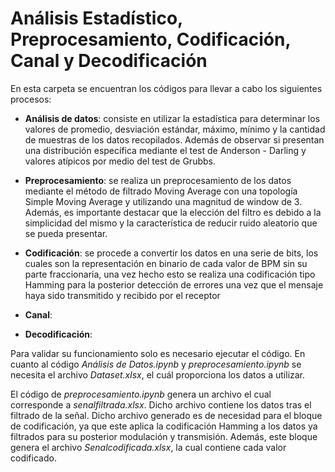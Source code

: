# Análisis Estadístico, Preprocesamiento, Codificación, Canal y Decodificación

En esta carpeta se encuentran los códigos para llevar a cabo los siguientes procesos:

- **Análisis de datos**: consiste en utilizar la estadística para determinar los valores de promedio, 
desviación estándar, máximo, mínimo y la cantidad de muestras de los datos recopilados. Además de 
observar si presentan una distribución específica mediante el test de Anderson - Darling y valores 
atípicos por medio del test de Grubbs.

- **Preprocesamiento**: se realiza un preprocesamiento de los datos mediante el método de filtrado Moving 
Average con una topología Simple Moving Average y utilizando una magnitud de window de 3. Además, es 
importante destacar que la elección del filtro es debido a la simplicidad del mismo y la característica 
de reducir ruido aleatorio que se pueda presentar.

- **Codificación**: se procede a convertir los datos en una serie de bits, los cuales son la representación 
en binario de cada valor de BPM sin su parte fraccionaria, una vez hecho esto se realiza una codificación 
tipo Hamming para la posterior detección de errores una vez que el mensaje haya sido transmitido y 
recibido por el receptor

- **Canal**: 

- **Decodificación**: 

Para validar su funcionamiento solo es necesario ejecutar el código. En cuanto al código *Análisis de Datos.ipynb*
y *preprocesamiento.ipynb* se necesita el archivo *Dataset.xlsx*, el cuál proporciona los datos a utilizar.

El código de *preprocesamiento.ipynb* genera un archivo el cual corresponde a *senalfiltrada.xlsx*. Dicho
archivo contiene los datos tras el filtrado de la señal. Dicho archivo generado es de necesidad para el 
bloque de codificación, ya que este aplica la codificación Hamming a los datos ya filtrados para su posterior
modulación y transmisión. Además, este bloque genera el archivo *Senalcodificada.xlsx*, la cual contiene cada valor
codificado.
